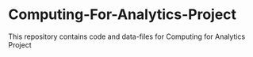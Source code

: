 # Computing-For-Analytics-Project
This repository contains code and data-files for Computing for Analytics Project
